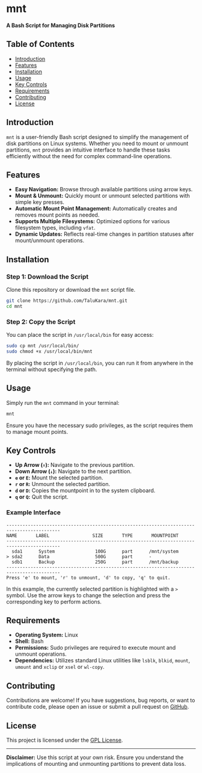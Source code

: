 # mnt

**A Bash Script for Managing Disk Partitions**

## Table of Contents

- [Introduction](#introduction)
- [Features](#features)
- [Installation](#installation)
- [Usage](#usage)
- [Key Controls](#key-controls)
- [Requirements](#requirements)
- [Contributing](#contributing)
- [License](#license)

## Introduction

`mnt` is a user-friendly Bash script designed to simplify the management of disk partitions on Linux systems. Whether you need to mount or unmount partitions, `mnt` provides an intuitive interface to handle these tasks efficiently without the need for complex command-line operations.

## Features

- **Easy Navigation:** Browse through available partitions using arrow keys.
- **Mount & Unmount:** Quickly mount or unmount selected partitions with simple key presses.
- **Automatic Mount Point Management:** Automatically creates and removes mount points as needed.
- **Supports Multiple Filesystems:** Optimized options for various filesystem types, including `vfat`.
- **Dynamic Updates:** Reflects real-time changes in partition statuses after mount/unmount operations.

## Installation

### Step 1: Download the Script

Clone this repository or download the `mnt` script file.

```bash
git clone https://github.com/TaluKara/mnt.git
cd mnt
```

### Step 2: Copy the Script

You can place the script in `/usr/local/bin` for easy access:

```bash
sudo cp mnt /usr/local/bin/
sudo chmod +x /usr/local/bin/mnt
```

By placing the script in `/usr/local/bin`, you can run it from anywhere in the terminal without specifying the path.

## Usage

Simply run the `mnt` command in your terminal:

```bash
mnt
```

Ensure you have the necessary sudo privileges, as the script requires them to manage mount points.

## Key Controls

- **Up Arrow (`↑`):** Navigate to the previous partition.
- **Down Arrow (`↓`):** Navigate to the next partition.
- **`e` or `E`:** Mount the selected partition.
- **`r` or `R`:** Unmount the selected partition.
- **`d` or `D`:** Copies the mountpoint in to the system clipboard.
- **`q` or `Q`:** Quit the script.


### Example Interface

```
------------------------------------------------------------------------------------------
NAME       LABEL                SIZE       TYPE       MOUNTPOINT         
------------------------------------------------------------------------------------------
  sda1      System               100G      part      /mnt/system        
> sda2      Data                 500G      part      -
  sdb1      Backup               250G      part      /mnt/backup        
------------------------------------------------------------------------------------------
Press 'e' to mount, 'r' to unmount, 'd' to copy, 'q' to quit.
```

In this example, the currently selected partition is highlighted with a `>` symbol. Use the arrow keys to change the selection and press the corresponding key to perform actions.

## Requirements

- **Operating System:** Linux
- **Shell:** Bash
- **Permissions:** Sudo privileges are required to execute mount and unmount operations.
- **Dependencies:** Utilizes standard Linux utilities like `lsblk`, `blkid`, `mount`, `umount` and `xclip` or `xsel` or `wl-copy`.

## Contributing

Contributions are welcome! If you have suggestions, bug reports, or want to contribute code, please open an issue or submit a pull request on [GitHub](https://github.com/TaluKara/mnt).

## License

This project is licensed under the [GPL License](LICENSE).

---

**Disclaimer:** Use this script at your own risk. Ensure you understand the implications of mounting and unmounting partitions to prevent data loss.
